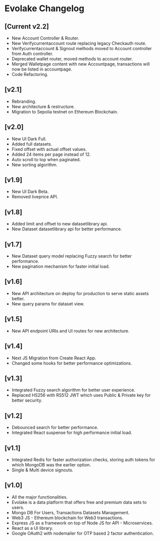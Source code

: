 # Evolake Changelog

## [Current v2.2]
* New Account Controller & Router.
* New Verifycurrentaccount route replacing legacy Checkauth route.
* Verifycurrentaccount & Signout methods moved to Account controller from Auth controller.
* Deprecated wallet router, moved methods to account router.
* Merged Walletpage content with new Accountpage, transactions will now be listed in accountpage.
* Code Refactoring.

## [v2.1]
* Rebranding.
* New architecture & restructure.
* Migration to Sepolia testnet on Ethereum Blockchain.

## [v2.0]
* New UI Dark Full.
* Added full datasets.
* Fixed offset with actual offset values.
* Added 24 items per page instead of 12.
* Auto scroll to top when paginated.
* New sorting algorithm.

## [v1.9]
* New UI Dark Beta.
* Removed liveprice API.

## [v1.8]
* Added limit and offset to new datasetlibrary api.
* New Dataset datasetlibrary api for better performance.

## [v1.7]
* New Dataset query model replacing Fuzzy search for better performance.
* New pagination mechanism for faster initial load.

## [v1.6]
* New API architecture on deploy for production to serve static assets better.
* New query params for dataset view.

## [v1.5]
* New API endpoint URIs and UI routes for new architecture.

## [v1.4]
* Next JS Migration from Create React App.
* Changed some hooks for better performance optimizations.

## [v1.3]
* Integrated Fuzzy search algorithm for better user experience.
* Replaced HS256 with RS512 JWT which uses Public & Private key for better security.

## [v1.2]
* Debounced search for better performance.
* Integrated React suspense for high performance initial load.

## [v1.1]
* Integrated Redis for faster authorization checks, storing auth tokens for which MongoDB was the earlier option.
* Single & Multi device signouts.

## [v1.0]
* All the major functionalities.
* Evolake is a data platform that offers free and premium data sets to users. 
* Mongo DB For Users, Transactions Datasets Management.
* Web3 JS - Ethereum blockchain for Web3 transactions.
* Express JS as a framework on top of Node JS for API - Microservices.
* React as a UI library.
* Google OAuth2 with nodemailer for OTP based 2 factor authentication.